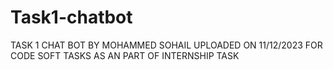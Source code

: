# Task1-chatbot
TASK 1 CHAT BOT 
BY MOHAMMED SOHAIL UPLOADED ON 11/12/2023
FOR CODE SOFT TASKS AS AN PART OF INTERNSHIP TASK
